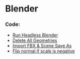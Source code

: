 # Blender 

### Code:
- [Run Headless Blender](code_headless_blender.md)
- [Delete All Geometries](code_delete_all_geometries.md)
- [Import FBX & Scene Save As](code_import_and_scene_save.md)
- [Flip normal if scale is negative](code_filp_normal_basedon_scale.md)